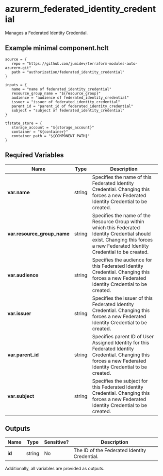 # azurerm_federated_identity_credential

Manages a Federated Identity Credential.

## Example minimal component.hclt

```hcl
source = {
   repo = "https://github.com/jumidev/terraform-modules-auto-azurerm.git" 
   path = "authorization/federated_identity_credential" 
}

inputs = {
   name = "name of federated_identity_credential" 
   resource_group_name = "${resource_group}" 
   audience = "audience of federated_identity_credential" 
   issuer = "issuer of federated_identity_credential" 
   parent_id = "parent_id of federated_identity_credential" 
   subject = "subject of federated_identity_credential" 
}

tfstate_store = {
   storage_account = "${storage_account}" 
   container = "${container}" 
   container_path = "${COMPONENT_PATH}" 
}

```

## Required Variables

| Name | Type |  Description |
| ---- | --------- |  ----------- |
| **var.name** | string |  Specifies the name of this Federated Identity Credential. Changing this forces a new Federated Identity Credential to be created. | 
| **var.resource_group_name** | string |  Specifies the name of the Resource Group within which this Federated Identity Credential should exist. Changing this forces a new Federated Identity Credential to be created. | 
| **var.audience** | string |  Specifies the audience for this Federated Identity Credential. Changing this forces a new Federated Identity Credential to be created. | 
| **var.issuer** | string |  Specifies the issuer of this Federated Identity Credential. Changing this forces a new Federated Identity Credential to be created. | 
| **var.parent_id** | string |  Specifies parent ID of User Assigned Identity for this Federated Identity Credential. Changing this forces a new Federated Identity Credential to be created. | 
| **var.subject** | string |  Specifies the subject for this Federated Identity Credential. Changing this forces a new Federated Identity Credential to be created. | 



## Outputs

| Name | Type | Sensitive? | Description |
| ---- | ---- | --------- | --------- |
| **id** | string | No  | The ID of the Federated Identity Credential. | 

Additionally, all variables are provided as outputs.
